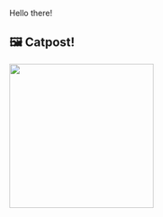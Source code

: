 Hello there!



## 🖼️ Catpost!

<sub>
    <img src="https://cdn2.thecatapi.com/images/cal.jpg" height="256">
</sub>

